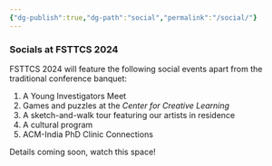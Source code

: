 ```yaml
---
{"dg-publish":true,"dg-path":"social","permalink":"/social/"}
---
```



### Socials at FSTTCS 2024

FSTTCS 2024 will feature the following social events apart from the traditional conference banquet:

1. A Young Investigators Meet 
2. Games and puzzles at the _Center for Creative Learning_
3. A sketch-and-walk tour featuring our artists in residence
4. A cultural program
5. ACM-India PhD Clinic Connections

Details coming soon, watch this space!